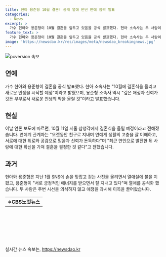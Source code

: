 ```yaml
---
title: 현아 용준형 10월 결혼! 공개 열애 반년 만에 깜짝 발표
categories:
  - News
excerpt: >
  가수 현아와 용준형이 10월 결혼을 앞두고 있음을 공식 발표했다. 현아 소속사는 두 사람이 서로에게 큰 위안이 되어준 후 결혼을 약속했다고 전했으며, 용준형 소속사도 깊은 애정과 신뢰를 바탕으로 결혼식을 올릴 것을 밝혔다. 6개월 전에 공개된 열애 소식을 통해 사랑을 공식화한 두 사람은 장난을 넘어서, 새로운 인생을 함께 시작할 예정이다. 과거에는 그룹 포미닛과 비스트 멤버로 활동한 두 사람이 서로를 응원하며 애정을 과시했고, 이에 관심을 받아왔다. 이들의 결혼 소식은 많은 이들의 이목을 끌고 있다.
feature_text: >
  가수 현아와 용준형이 10월 결혼을 앞두고 있음을 공식 발표했다. 현아 소속사는 두 사람이 서로에게 큰 위안이 되어준 후 결혼을 약속했다고 전했으며, 용준형 소속사도 깊은 애정과 신뢰를 바탕으로 결혼식을 올릴 것을 밝혔다. 6개월 전에 공개된 열애 소식을 통해 사랑을 공식화한 두 사람은 장난을 넘어서, 새로운 인생을 함께 시작할 예정이다. 과거에는 그룹 포미닛과 비스트 멤버로 활동한 두 사람이 서로를 응원하며 애정을 과시했고, 이에 관심을 받아왔다. 이들의 결혼 소식은 많은 이들의 이목을 끌고 있다.
image: 'https://newsdao.kr/res/images/meta/newsdao_breakingnews.jpg'
---
```


<p><img src="https://newsdao.kr/res/images/meta/newsdao_breakingnews.jpg" alt="pcversion 속보" /></p>

<h2 data-ke-size="size26">연예</h2>

<p data-ke-size="size16">가수 현아와 용준형이 결혼을 공식 발표했다. 현아 소속사는 "10월에 결혼식을 올리고 새로운 인생을 시작할 예정"이라고 밝혔으며, 용준형 소속사 역시 "깊은 애정과 신뢰가 깃든 부부로서 새로운 인생의 막을 올릴 것"이라고 발표했습니다.</p>

<h2 data-ke-size="size26">현실</h2>

<p data-ke-size="size16">이날 언론 보도에 따르면, 10월 11일 서울 삼청각에서 결혼식을 올릴 예정이라고 전해졌습니다. 연예계 관계자는 "오랫동안 친구로 지내며 연예계 생활의 고충을 잘 이해하고, 서로에 대한 위로와 공감으로 믿음과 신뢰가 돈독하다"며 "최근 연인으로 발전한 뒤 사랑에 대한 확신을 가져 결혼을 결정한 것 같다"고 전했습니다.</p>

<h2 data-ke-size="size26">과거</h2>

<p data-ke-size="size16">현아와 용준형은 지난 1월 SNS에 손을 맞잡고 걷는 사진을 올리면서 열애설에 불을 지폈고, 용준형이 "서로 긍정적인 에너지를 받으면서 잘 지내고 있다"며 열애를 공식화 했습니다. 두 사람은 주변 시선을 의식하지 않고 애정을 과시해 이목을 끌어왔습니다.</p>

<table style="width: 692px; height: 112px;">
<tbody>
<tr>
<td style="text-align: center; height: 17px;"><b>※CBS노컷뉴스</b></td>
</tr>
</tbody>
</table>

<p data-ke-size="size16">&nbsp;</p>
실시간 뉴스 속보는, <a href="https://newsdao.kr" rel="dofollow">https://newsdao.kr</a>


